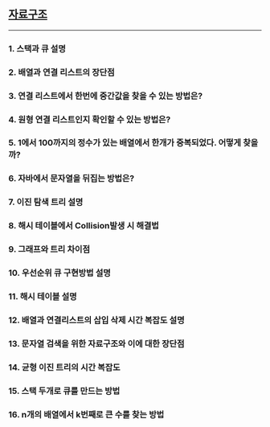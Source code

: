 ## [자료구조]()

-------
### 1. 스택과 큐 설명
### 2. 배열과 연결 리스트의 장단점
### 3. 연결 리스트에서 한번에 중간값을 찾을 수 있는 방법은?
### 4. 원형 연결 리스트인지 확인할 수 있는 방법은?
### 5. 1에서 100까지의 정수가 있는 배열에서 한개가 중복되었다. 어떻게 찾을까?
### 6. 자바에서 문자열을 뒤집는 방법은?
### 7. 이진 탐색 트리 설명
### 8. 해시 테이블에서 Collision발생 시 해결법
### 9. 그래프와 트리 차이점
### 10. 우선순위 큐 구현방법 설명
### 11. 해시 테이블 설명
### 12. 배열과 연결리스트의 삽입 삭제 시간 복잡도 설명
### 13. 문자열 검색을 위한 자료구조와 이에 대한 장단점
### 14. 균형 이진 트리의 시간 복잡도
### 15. 스택 두개로 큐를 만드는 방법
### 16. n개의 배열에서 k번째로 큰 수를 찾는 방법
